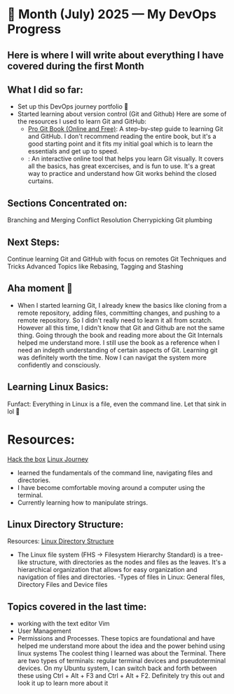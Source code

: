 # 📅 Month (July) 2025 — My DevOps Progress

## Here is where I will write about everything I have covered during the first Month

## What I did so far:

- Set up this DevOps journey portfolio 🎉
- Started learning about version control (Git and Github)
  Here are some of the resources I used to learn Git and GitHub:
  - [Pro Git Book (Online and Free)](https://git-scm.com/book/en/v2): A step-by-step guide to learning Git and GitHub. I don't recommend reading the entire book, but it's a good starting point and it fits my initial goal which is to learn the essentials and get up to speed.
  - [](learngitbranching.js.org): An interactive online tool that helps you learn Git visually. It covers all the basics, has great excercises, and is fun to use. It's a great way to practice and understand how Git works behind the closed curtains.

## Sections Concentrated on:

Branching and Merging
Conflict Resolution
Cherrypicking
Git plumbing

## Next Steps:

Continue learning Git and GitHub with focus on remotes
Git Techniques and Tricks
Advanced Topics like Rebasing, Tagging and Stashing

## Aha moment 🤯

- When I started learning Git, I already knew the basics like cloning from a remote repository, adding files, committing changes, and pushing to a remote repository. So I didn't really need to learn it all from scratch. However all this time, I didn't know that Git and Github are not the same thing. Going through the book and reading more about the Git Internals helped me understand more. I still use the book as a reference when I need an indepth understanding of certain aspects of Git. Learning git was definitely worth the time. Now I can navigat the system more confidently and consciously.

## Learning Linux Basics:

Funfact: Everything in Linux is a file, even the command line. Let that sink in lol 🤯

# Resources:

[Hack the box](https://app.hackthebox.com/)
[Linux Journey](https://linuxjourney.com/)

- learned the fundamentals of the command line, navigating files and directories.
- I have become comfortable moving around a computer using the terminal.
- Currently learning how to manipulate strings.

## Linux Directory Structure:

Resources: [Linux Directory Structure](https://www.geeksforgeeks.org/linux-unix/linux-directory-structure/)

- The Linux file system (FHS -> Filesystem Hierarchy Standard) is a tree-like structure, with directories as the nodes and files as the leaves. It's a hierarchical organization that allows for easy organization and navigation of files and directories.
  -Types of files in Linux: General files, Directory Files and Device files


## Topics covered in the last time:
- working with the text editor Vim
- User Management
- Permissions and Processes.
These topics are foundational and have helped me understand more about the idea and the power behind using linux systems
The coolest thing I learned was about the Terminal. There are two types of terminals: regular terminal devices and pseudoterminal devices. On my Ubuntu system, I can switch back and forth between these using Ctrl + Alt + F3 and Ctrl + Alt + F2.
Definitely try this out and look it up to learn more about it